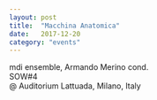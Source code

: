 ```yaml
---
layout: post
title:  "Macchina Anatomica"
date:   2017-12-20
category: "events"
---
```


mdi ensemble, Armando Merino cond.<br>
SOW#4<br>
@ Auditorium Lattuada, Milano, Italy